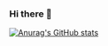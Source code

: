 ### Hi there 👋

[![Anurag's GitHub stats](https://github-readme-stats.vercel.app/api?username=adelonmedeiros)](https://github.com/anuraghazra/github-readme-stats)


<!--
**adelonmedeiros/adelonmedeiros** is a ✨ _special_ ✨ repository because its `README.md` (this file) appears on your GitHub profile.

Here are some ideas to get you started:

- 🔭 I’m currently working on ...
- 🌱 I’m currently learning ...
- 👯 I’m looking to collaborate on ...
- 🤔 I’m looking for help with ...
- 💬 Ask me about ...
- 📫 How to reach me: ...
- 😄 Pronouns: ...
- ⚡ Fun fact: ...
-->
